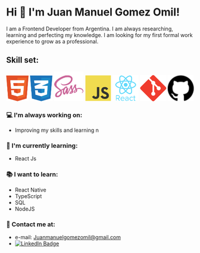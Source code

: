 # Hi 👋 I'm Juan Manuel Gomez Omil!

I am a Frontend Developer from Argentina. I am always researching, learning and perfecting my knowledge. I am looking for my first formal work experience to grow as a professional.

## Skill set:

<p align="left">
<img src="./assets/html.svg" height="auto" width="60">
<img src="./assets/css.svg" height="auto" width="60">
<img src="./assets/sass.svg" height="auto" width="80">
<img src="./assets/javascript.svg" height="auto" width="70">
<img src="./assets/react.svg" height="auto" width="70">
<img src="./assets/git.svg" height="auto" width="70">
<img src="./assets/github.svg" height="auto" width="70">
</p>

### 💻 I'm always working on:
- Improving my skills and learning n

### 🌱 I'm currently learning:
- React Js

### 📚 I want to learn:
- React Native
- TypeScript
- SQL
- NodeJS

### 📌 Contact me at:
- e-mail: Juanmanuelgomezomil@gmail.com
- <a href="https://www.linkedin.com/in/juan-manuel-gomez-omil/"><img src="https://img.shields.io/badge/LinkedIn-blue?style=for-the-badge&logo=linkedin&logoColor=white" alt="LinkedIn Badge"/></a>

